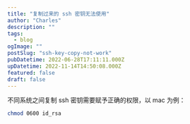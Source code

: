 ```yaml
---
title: "复制过来的 ssh 密钥无法使用"
author: "Charles"
description: ""
tags:
  - blog
ogImage: ""
postSlug: "ssh-key-copy-not-work"
pubDatetime: 2022-06-28T17:11:11.000Z
upDatetime: 2022-11-14T14:50:08.000Z
featured: false
draft: false
---
```


不同系统之间复制 ssh 密钥需要赋予正确的权限，以 mac 为例：

```bash
chmod 0600 id_rsa
```
